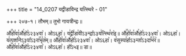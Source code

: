 +++
title = "14_0207 यद्वीडाविन्द्र यत्स्थिरे - 01"

+++
२०७-१। तौभम्॥ तुभो गायत्रीन्द्रः॥

औ꣢꣯हो꣯वा꣯औ꣯हो꣣ऽ२३४वा꣥। ओऽ६हा꣥। य꣢द्वी꣯डा꣯वीऽ३न्द्रा꣤ऽ३य꣢त्स्थि꣣रा꣥इ॥ औ꣢꣯हो꣯वा꣯औ꣯हो꣣ऽ२३४वा꣥। ओऽ६हा꣥। य꣢त्पर्शा꣯नेऽ३पा꣤ऽ३रा꣢꣯भृ꣣त꣥म्॥ औ꣢꣯हो꣯वा꣯औ꣯हो꣣ऽ२३४वा꣥। ओऽ६हा꣥। व꣢सुस्पा꣯र्हाऽ३न्ता꣤ऽ३दा꣢꣯भ꣣र꣥॥ औ꣢꣯हो꣯वा꣯औ꣯हो꣣ऽ२३४वा꣥। ओऽ६हा꣥। हो꣤ऽ५इ॥ डा॥